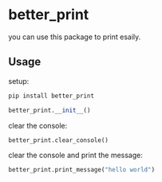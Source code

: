 # better_print

you can use this package to print esaily.

## Usage

setup:
```bash
pip install better_print
```

```python
better_print.__init__()
```

clear the console:

```python
better_print.clear_console()
```

clear the console and print the message:

```python
better_print.print_message("hello world")
```